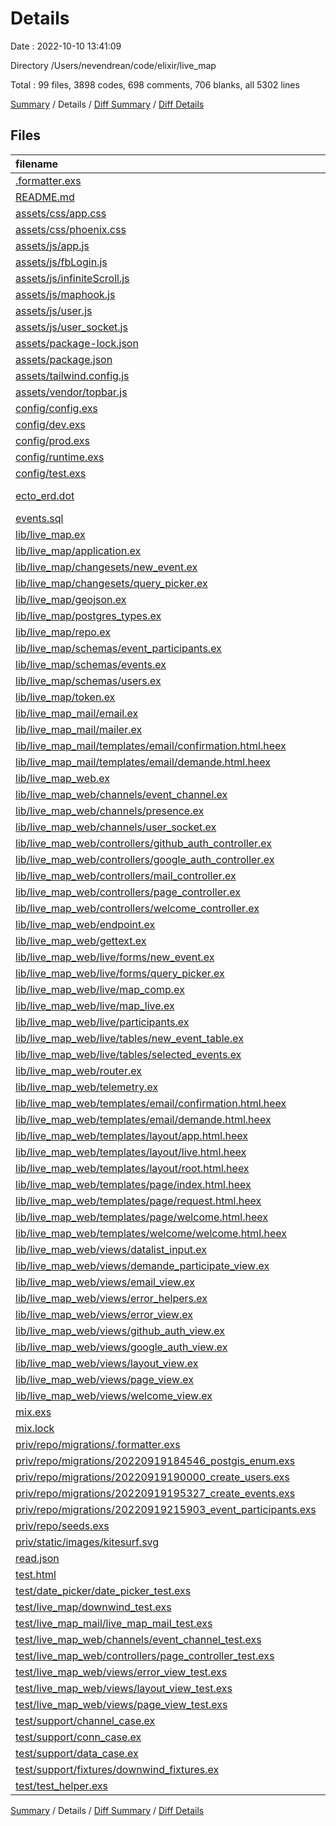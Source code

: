# Details

Date : 2022-10-10 13:41:09

Directory /Users/nevendrean/code/elixir/live_map

Total : 99 files,  3898 codes, 698 comments, 706 blanks, all 5302 lines

[Summary](results.md) / Details / [Diff Summary](diff.md) / [Diff Details](diff-details.md)

## Files
| filename | language | code | comment | blank | total |
| :--- | :--- | ---: | ---: | ---: | ---: |
| [.formatter.exs](/.formatter.exs) | Elixir | 5 | 0 | 1 | 6 |
| [README.md](/README.md) | Markdown | 135 | 0 | 41 | 176 |
| [assets/css/app.css](/assets/css/app.css) | CSS | 137 | 3 | 19 | 159 |
| [assets/css/phoenix.css](/assets/css/phoenix.css) | CSS | 85 | 9 | 8 | 102 |
| [assets/js/app.js](/assets/js/app.js) | JavaScript | 48 | 26 | 14 | 88 |
| [assets/js/fbLogin.js](/assets/js/fbLogin.js) | JavaScript | 44 | 7 | 5 | 56 |
| [assets/js/infiniteScroll.js](/assets/js/infiniteScroll.js) | JavaScript | 30 | 1 | 1 | 32 |
| [assets/js/maphook.js](/assets/js/maphook.js) | JavaScript | 246 | 44 | 40 | 330 |
| [assets/js/user.js](/assets/js/user.js) | JavaScript | 22 | 1 | 5 | 28 |
| [assets/js/user_socket.js](/assets/js/user_socket.js) | JavaScript | 15 | 46 | 7 | 68 |
| [assets/package-lock.json](/assets/package-lock.json) | JSON | 209 | 0 | 1 | 210 |
| [assets/package.json](/assets/package.json) | JSON | 9 | 0 | 1 | 10 |
| [assets/tailwind.config.js](/assets/tailwind.config.js) | JavaScript | 31 | 2 | 3 | 36 |
| [assets/vendor/topbar.js](/assets/vendor/topbar.js) | JavaScript | 145 | 7 | 6 | 158 |
| [config/config.exs](/config/config.exs) | Elixir | 46 | 20 | 13 | 79 |
| [config/dev.exs](/config/dev.exs) | Elixir | 33 | 38 | 8 | 79 |
| [config/prod.exs](/config/prod.exs) | Elixir | 3 | 43 | 4 | 50 |
| [config/runtime.exs](/config/runtime.exs) | Elixir | 34 | 42 | 10 | 86 |
| [config/test.exs](/config/test.exs) | Elixir | 15 | 10 | 6 | 31 |
| [ecto_erd.dot](/ecto_erd.dot) | Graphviz (DOT) | 11 | 0 | 2 | 13 |
| [events.sql](/events.sql) | SQL | 61 | 32 | 23 | 116 |
| [lib/live_map.ex](/lib/live_map.ex) | Elixir | 8 | 0 | 2 | 10 |
| [lib/live_map/application.ex](/lib/live_map/application.ex) | Elixir | 25 | 5 | 5 | 35 |
| [lib/live_map/changesets/new_event.ex](/lib/live_map/changesets/new_event.ex) | Elixir | 26 | 0 | 6 | 32 |
| [lib/live_map/changesets/query_picker.ex](/lib/live_map/changesets/query_picker.ex) | Elixir | 31 | 0 | 9 | 40 |
| [lib/live_map/geojson.ex](/lib/live_map/geojson.ex) | Elixir | 47 | 2 | 6 | 55 |
| [lib/live_map/postgres_types.ex](/lib/live_map/postgres_types.ex) | Elixir | 5 | 0 | 1 | 6 |
| [lib/live_map/repo.ex](/lib/live_map/repo.ex) | Elixir | 136 | 1 | 14 | 151 |
| [lib/live_map/schemas/event_participants.ex](/lib/live_map/schemas/event_participants.ex) | Elixir | 181 | 6 | 23 | 210 |
| [lib/live_map/schemas/events.ex](/lib/live_map/schemas/events.ex) | Elixir | 92 | 1 | 13 | 106 |
| [lib/live_map/schemas/users.ex](/lib/live_map/schemas/users.ex) | Elixir | 46 | 2 | 10 | 58 |
| [lib/live_map/token.ex](/lib/live_map/token.ex) | Elixir | 66 | 1 | 5 | 72 |
| [lib/live_map_mail/email.ex](/lib/live_map_mail/email.ex) | Elixir | 39 | 0 | 7 | 46 |
| [lib/live_map_mail/mailer.ex](/lib/live_map_mail/mailer.ex) | Elixir | 3 | 0 | 1 | 4 |
| [lib/live_map_mail/templates/email/confirmation.html.heex](/lib/live_map_mail/templates/email/confirmation.html.heex) | HEEx | 10 | 0 | 0 | 10 |
| [lib/live_map_mail/templates/email/demande.html.heex](/lib/live_map_mail/templates/email/demande.html.heex) | HEEx | 11 | 0 | 0 | 11 |
| [lib/live_map_web.ex](/lib/live_map_web.ex) | Elixir | 83 | 5 | 24 | 112 |
| [lib/live_map_web/channels/event_channel.ex](/lib/live_map_web/channels/event_channel.ex) | Elixir | 7 | 26 | 7 | 40 |
| [lib/live_map_web/channels/presence.ex](/lib/live_map_web/channels/presence.ex) | Elixir | 10 | 0 | 2 | 12 |
| [lib/live_map_web/channels/user_socket.ex](/lib/live_map_web/channels/user_socket.ex) | Elixir | 35 | 4 | 8 | 47 |
| [lib/live_map_web/controllers/github_auth_controller.ex](/lib/live_map_web/controllers/github_auth_controller.ex) | Elixir | 23 | 0 | 5 | 28 |
| [lib/live_map_web/controllers/google_auth_controller.ex](/lib/live_map_web/controllers/google_auth_controller.ex) | Elixir | 21 | 0 | 5 | 26 |
| [lib/live_map_web/controllers/mail_controller.ex](/lib/live_map_web/controllers/mail_controller.ex) | Elixir | 96 | 5 | 11 | 112 |
| [lib/live_map_web/controllers/page_controller.ex](/lib/live_map_web/controllers/page_controller.ex) | Elixir | 12 | 0 | 3 | 15 |
| [lib/live_map_web/controllers/welcome_controller.ex](/lib/live_map_web/controllers/welcome_controller.ex) | Elixir | 9 | 0 | 3 | 12 |
| [lib/live_map_web/endpoint.ex](/lib/live_map_web/endpoint.ex) | Elixir | 36 | 10 | 10 | 56 |
| [lib/live_map_web/gettext.ex](/lib/live_map_web/gettext.ex) | Elixir | 15 | 3 | 7 | 25 |
| [lib/live_map_web/live/forms/new_event.ex](/lib/live_map_web/live/forms/new_event.ex) | Elixir | 65 | 2 | 12 | 79 |
| [lib/live_map_web/live/forms/query_picker.ex](/lib/live_map_web/live/forms/query_picker.ex) | Elixir | 124 | 15 | 26 | 165 |
| [lib/live_map_web/live/map_comp.ex](/lib/live_map_web/live/map_comp.ex) | Elixir | 74 | 5 | 15 | 94 |
| [lib/live_map_web/live/map_live.ex](/lib/live_map_web/live/map_live.ex) | Elixir | 90 | 14 | 20 | 124 |
| [lib/live_map_web/live/participants.ex](/lib/live_map_web/live/participants.ex) | Elixir | 8 | 0 | 2 | 10 |
| [lib/live_map_web/live/tables/new_event_table.ex](/lib/live_map_web/live/tables/new_event_table.ex) | Elixir | 79 | 0 | 9 | 88 |
| [lib/live_map_web/live/tables/selected_events.ex](/lib/live_map_web/live/tables/selected_events.ex) | Elixir | 159 | 15 | 19 | 193 |
| [lib/live_map_web/router.ex](/lib/live_map_web/router.ex) | Elixir | 36 | 16 | 13 | 65 |
| [lib/live_map_web/telemetry.ex](/lib/live_map_web/telemetry.ex) | Elixir | 54 | 10 | 8 | 72 |
| [lib/live_map_web/templates/email/confirmation.html.heex](/lib/live_map_web/templates/email/confirmation.html.heex) | HEEx | 10 | 0 | 0 | 10 |
| [lib/live_map_web/templates/email/demande.html.heex](/lib/live_map_web/templates/email/demande.html.heex) | HEEx | 11 | 0 | 0 | 11 |
| [lib/live_map_web/templates/layout/app.html.heex](/lib/live_map_web/templates/layout/app.html.heex) | HEEx | 4 | 0 | 3 | 7 |
| [lib/live_map_web/templates/layout/live.html.heex](/lib/live_map_web/templates/layout/live.html.heex) | HEEx | 15 | 0 | 4 | 19 |
| [lib/live_map_web/templates/layout/root.html.heex](/lib/live_map_web/templates/layout/root.html.heex) | HEEx | 25 | 1 | 3 | 29 |
| [lib/live_map_web/templates/page/index.html.heex](/lib/live_map_web/templates/page/index.html.heex) | HEEx | 47 | 0 | 6 | 53 |
| [lib/live_map_web/templates/page/request.html.heex](/lib/live_map_web/templates/page/request.html.heex) | HEEx | 31 | 0 | 13 | 44 |
| [lib/live_map_web/templates/page/welcome.html.heex](/lib/live_map_web/templates/page/welcome.html.heex) | HEEx | 10 | 0 | 0 | 10 |
| [lib/live_map_web/templates/welcome/welcome.html.heex](/lib/live_map_web/templates/welcome/welcome.html.heex) | HEEx | 5 | 0 | 0 | 5 |
| [lib/live_map_web/views/datalist_input.ex](/lib/live_map_web/views/datalist_input.ex) | Elixir | 9 | 0 | 3 | 12 |
| [lib/live_map_web/views/demande_participate_view.ex](/lib/live_map_web/views/demande_participate_view.ex) | Elixir | 3 | 1 | 1 | 5 |
| [lib/live_map_web/views/email_view.ex](/lib/live_map_web/views/email_view.ex) | Elixir | 3 | 1 | 1 | 5 |
| [lib/live_map_web/views/error_helpers.ex](/lib/live_map_web/views/error_helpers.ex) | Elixir | 27 | 17 | 4 | 48 |
| [lib/live_map_web/views/error_view.ex](/lib/live_map_web/views/error_view.ex) | Elixir | 6 | 8 | 3 | 17 |
| [lib/live_map_web/views/github_auth_view.ex](/lib/live_map_web/views/github_auth_view.ex) | Elixir | 3 | 1 | 1 | 5 |
| [lib/live_map_web/views/google_auth_view.ex](/lib/live_map_web/views/google_auth_view.ex) | Elixir | 3 | 1 | 1 | 5 |
| [lib/live_map_web/views/layout_view.ex](/lib/live_map_web/views/layout_view.ex) | Elixir | 5 | 2 | 2 | 9 |
| [lib/live_map_web/views/page_view.ex](/lib/live_map_web/views/page_view.ex) | Elixir | 4 | 0 | 1 | 5 |
| [lib/live_map_web/views/welcome_view.ex](/lib/live_map_web/views/welcome_view.ex) | Elixir | 4 | 0 | 1 | 5 |
| [mix.exs](/mix.exs) | Elixir | 62 | 17 | 8 | 87 |
| [mix.lock](/mix.lock) | Elixir | 63 | 0 | 1 | 64 |
| [priv/repo/migrations/.formatter.exs](/priv/repo/migrations/.formatter.exs) | Elixir | 4 | 0 | 1 | 5 |
| [priv/repo/migrations/20220919184546_postgis_enum.exs](/priv/repo/migrations/20220919184546_postgis_enum.exs) | Elixir | 12 | 0 | 3 | 15 |
| [priv/repo/migrations/20220919190000_create_users.exs](/priv/repo/migrations/20220919190000_create_users.exs) | Elixir | 10 | 3 | 4 | 17 |
| [priv/repo/migrations/20220919195327_create_events.exs](/priv/repo/migrations/20220919195327_create_events.exs) | Elixir | 20 | 1 | 6 | 27 |
| [priv/repo/migrations/20220919215903_event_participants.exs](/priv/repo/migrations/20220919215903_event_participants.exs) | Elixir | 17 | 3 | 5 | 25 |
| [priv/repo/seeds.exs](/priv/repo/seeds.exs) | Elixir | 122 | 18 | 22 | 162 |
| [priv/static/images/kitesurf.svg](/priv/static/images/kitesurf.svg) | XML | 62 | 1 | 1 | 64 |
| [read.json](/read.json) | JSON | 0 | 0 | 1 | 1 |
| [test.html](/test.html) | HTML | 20 | 0 | 3 | 23 |
| [test/date_picker/date_picker_test.exs](/test/date_picker/date_picker_test.exs) | Elixir | 12 | 0 | 4 | 16 |
| [test/live_map/downwind_test.exs](/test/live_map/downwind_test.exs) | Elixir | 0 | 61 | 16 | 77 |
| [test/live_map_mail/live_map_mail_test.exs](/test/live_map_mail/live_map_mail_test.exs) | Elixir | 0 | 45 | 10 | 55 |
| [test/live_map_web/channels/event_channel_test.exs](/test/live_map_web/channels/event_channel_test.exs) | Elixir | 0 | 22 | 6 | 28 |
| [test/live_map_web/controllers/page_controller_test.exs](/test/live_map_web/controllers/page_controller_test.exs) | Elixir | 0 | 7 | 2 | 9 |
| [test/live_map_web/views/error_view_test.exs](/test/live_map_web/views/error_view_test.exs) | Elixir | 10 | 1 | 4 | 15 |
| [test/live_map_web/views/layout_view_test.exs](/test/live_map_web/views/layout_view_test.exs) | Elixir | 3 | 4 | 2 | 9 |
| [test/live_map_web/views/page_view_test.exs](/test/live_map_web/views/page_view_test.exs) | Elixir | 3 | 0 | 1 | 4 |
| [test/support/channel_case.ex](/test/support/channel_case.ex) | Elixir | 27 | 2 | 7 | 36 |
| [test/support/conn_case.ex](/test/support/conn_case.ex) | Elixir | 29 | 2 | 8 | 39 |
| [test/support/data_case.ex](/test/support/data_case.ex) | Elixir | 48 | 0 | 11 | 59 |
| [test/support/fixtures/downwind_fixtures.ex](/test/support/fixtures/downwind_fixtures.ex) | Elixir | 21 | 0 | 3 | 24 |
| [test/test_helper.exs](/test/test_helper.exs) | Elixir | 2 | 0 | 1 | 3 |

[Summary](results.md) / Details / [Diff Summary](diff.md) / [Diff Details](diff-details.md)
